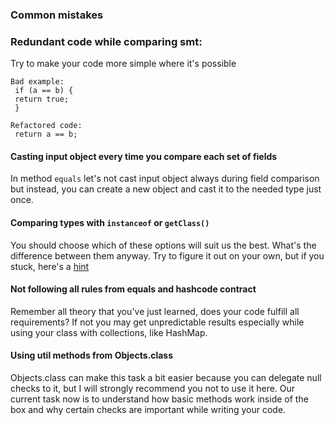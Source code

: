 ### Common mistakes

### Redundant code while comparing smt:
Try to make your code more simple where it's possible
```
Bad example:
 if (a == b) {
 return true;
 }
```
```
Refactored code:
 return a == b;
```

#### Casting input object every time you compare each set of fields
In method `equals` let's not cast input object always during field comparison but instead, you can
create a new object and cast it to the needed type just once.

#### Comparing types with `instanceof` or `getClass()`
You should choose which of these options will suit us the best. What's the difference between them
anyway. Try to figure it out on your own, but if you stuck, here's a [hint](https://overcoder.net/q/59643/instanceof-vs-getclass#1971415)

#### Not following all rules from equals and hashcode contract
Remember all theory that you've just learned, does your code fulfill all requirements? 
If not you may get unpredictable results especially while using your class with collections, like HashMap.

#### Using util methods from Objects.class
Objects.class can make this task a bit easier because you can delegate null checks to it, but I will strongly recommend you not to use it here. Our current task now is to understand how basic methods work inside of the box
and why certain checks are important while writing your code.
